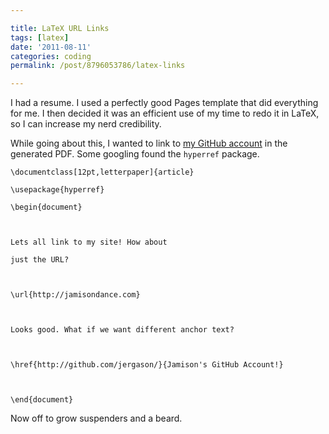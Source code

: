 ```yaml
---

title: LaTeX URL Links
tags: [latex]
date: '2011-08-11'
categories: coding
permalink: /post/8796053786/latex-links

---
```


I had a resume. I used a perfectly good Pages template that did
everything for me. I then decided it was an efficient use of my time to
redo it in LaTeX, so I can increase my nerd credibility.

While going about this, I wanted to link to [my GitHub
account](http://github.com/jergason "Jergason's GitHub account") in the
generated PDF. Some googling found the `hyperref` package.

~~~~ {.prettyprint}
\documentclass[12pt,letterpaper]{article}

\usepackage{hyperref}

\begin{document}



Lets all link to my site! How about

just the URL?



\url{http://jamisondance.com}



Looks good. What if we want different anchor text?



\href{http://github.com/jergason/}{Jamison's GitHub Account!}



\end{document}
~~~~

Now off to grow suspenders and a beard.
